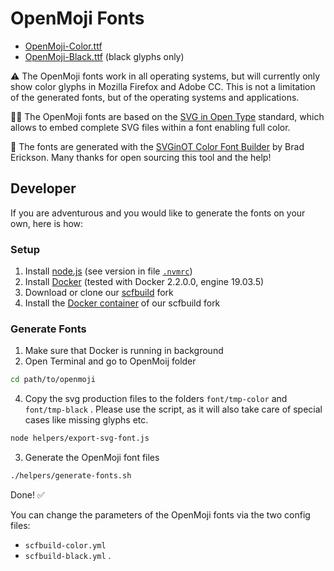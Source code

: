 OpenMoji Fonts
==============

* [OpenMoji-Color.ttf](https://github.com/hfg-gmuend/openmoji/blob/master/font/OpenMoji-Color.ttf)
* [OpenMoji-Black.ttf](https://github.com/hfg-gmuend/openmoji/blob/master/font/OpenMoji-Black.ttf) (black glyphs only)

⚠️ The OpenMoji fonts work in all operating systems, but will currently only show color glyphs in Mozilla Firefox and Adobe CC. This is not a limitation of the generated fonts, but of the operating systems and applications.

💁‍♂️ The OpenMoji fonts are based on the [SVG in Open Type](https://www.w3.org/2013/10/SVG_in_OpenType/) standard, which allows to embed complete SVG files within a font enabling full color.

🙏 The fonts are generated with the [SVGinOT Color Font Builder](https://github.com/13rac1/scfbuild) by Brad Erickson. Many thanks for open sourcing this tool and the help!

Developer
---------

If you are adventurous and you would like to generate the fonts on your own, here is how:

### Setup

1. Install [node.js](https://nodejs.org) (see version in file [`.nvmrc`](https://github.com/hfg-gmuend/openmoji/blob/master/.nvmrc#L1))
2. Install [Docker](https://www.docker.com/) (tested with Docker 2.2.0.0, engine 19.03.5)
3. Download or clone our [scfbuild](https://github.com/b-g/scfbuild) fork
4. Install the [Docker container](https://github.com/b-g/scfbuild#docker) of our scfbuild fork
### Generate Fonts

1. Make sure that Docker is running in background
2. Open Terminal and go to OpenMoij folder 
```bash
cd path/to/openmoji
```
4. Copy the svg production files to the folders `font/tmp-color` and `font/tmp-black` . Please use the script, as it will also take care of special cases like missing glyphs etc.
```bash
node helpers/export-svg-font.js
```
3. Generate the OpenMoji font files
```bash
./helpers/generate-fonts.sh
```

Done! ✅

You can change the parameters of the OpenMoji fonts via the two config files:

- `scfbuild-color.yml`
-  `scfbuild-black.yml` .